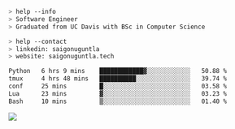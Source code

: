 ```bash
> help --info
> Software Engineer
> Graduated from UC Davis with BSc in Computer Science
```

```bash
> help --contact
> linkedin: saigonuguntla
> website: saigonuguntla.tech
```

<!--START_SECTION:waka-->

```txt
Python   6 hrs 9 mins    ████████████▓░░░░░░░░░░░░   50.88 %
tmux     4 hrs 48 mins   ██████████░░░░░░░░░░░░░░░   39.74 %
conf     25 mins         █░░░░░░░░░░░░░░░░░░░░░░░░   03.58 %
Lua      23 mins         ▓░░░░░░░░░░░░░░░░░░░░░░░░   03.23 %
Bash     10 mins         ▒░░░░░░░░░░░░░░░░░░░░░░░░   01.40 %
```

<!--END_SECTION:waka-->

![](https://komarev.com/ghpvc/?username=saigonu&color=6A8AFF)
